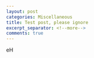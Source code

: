 ```yaml
---
layout: post
categories: Miscellaneous
title: Test post, please ignore
excerpt_separator: <!--more-->
comments: true
---
```


eH